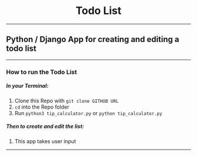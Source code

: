 # <div align="center">Todo List</div>
---
## Python / Django App for creating and editing a todo list
---

### How to run the Todo List

##### In your Terminal:

1. Clone this Repo with `git clone GITHUB URL`
2. `cd` into the Repo folder
3. Run `python3 tip_calculator.py` or `python tip_calculator.py`

##### Then to create and edit the list:
1. This app takes user input 

---

